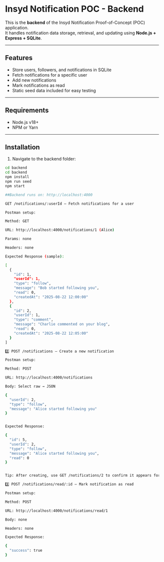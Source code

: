 

# Insyd Notification POC - Backend

This is the **backend** of the Insyd Notification Proof-of-Concept (POC) application.  
It handles notification data storage, retrieval, and updating using **Node.js + Express + SQLite**.

---

## Features

- Store users, followers, and notifications in SQLite
- Fetch notifications for a specific user
- Add new notifications
- Mark notifications as read
- Static seed data included for easy testing

---

## Requirements

- Node.js v18+  
- NPM or Yarn

---

## Installation

1. Navigate to the backend folder:
```bash
cd backend
cd backend
npm install
npm run seed
npm start

##Backend runs on: http://localhost:4000

GET /notifications/:userId – Fetch notifications for a user

Postman setup:

Method: GET

URL: http://localhost:4000/notifications/1 (Alice)

Params: none

Headers: none

Expected Response (sample):

[
  {
    "id": 1,
    "userId": 1,
    "type": "follow",
    "message": "Bob started following you",
    "read": 0,
    "createdAt": "2025-08-22 12:00:00"
  },
  {
    "id": 2,
    "userId": 1,
    "type": "comment",
    "message": "Charlie commented on your blog",
    "read": 0,
    "createdAt": "2025-08-22 12:05:00"
  }
]

2️⃣ POST /notifications – Create a new notification

Postman setup:

Method: POST

URL: http://localhost:4000/notifications

Body: Select raw → JSON

{
  "userId": 2,
  "type": "follow",
  "message": "Alice started following you"
}


Expected Response:

{
  "id": 5,
  "userId": 2,
  "type": "follow",
  "message": "Alice started following you",
  "read": 0
}


Tip: After creating, use GET /notifications/2 to confirm it appears for Bob.

3️⃣ POST /notifications/read/:id – Mark notification as read

Postman setup:

Method: POST

URL: http://localhost:4000/notifications/read/1

Body: none

Headers: none

Expected Response:

{
  "success": true
}


